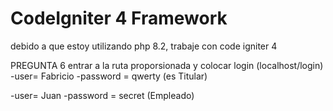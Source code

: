 # CodeIgniter 4 Framework
debido a que estoy utilizando php 8.2, trabaje con code igniter 4

PREGUNTA 6
entrar a la ruta proporsionada y colocar login (localhost/login)
-user= Fabricio
-password = qwerty (es Titular) 

-user= Juan
-password = secret (Empleado) 

